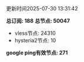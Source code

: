更新时间2025-07-30 13:31:42

**总订阅: 188**
**总节点: 50047**
- vless节点: 24310
- hysteria2节点: 10

**google ping有效节点: 271**
